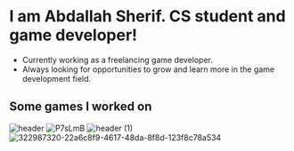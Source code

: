 # I am Abdallah Sherif. CS student and game developer!

- Currently working as a freelancing game developer.
- Always looking for opportunities to grow and learn more in the game development field.

## Some games I worked on
![header](https://github.com/user-attachments/assets/8e55a22a-d18c-4d9c-bee2-c1cefe95cdc7)
![P7sLmB](https://github.com/user-attachments/assets/c78a2883-2bef-4778-a22e-e2bde7f6a864)
![header (1)](https://github.com/user-attachments/assets/719d67f2-adbf-4e6a-9c33-82ccae08ab52) 
![322987320-22a6c8f9-4617-48da-8f8d-123f8c78a534](https://github.com/user-attachments/assets/9b984417-6447-4a33-9c15-202123c686ed)
